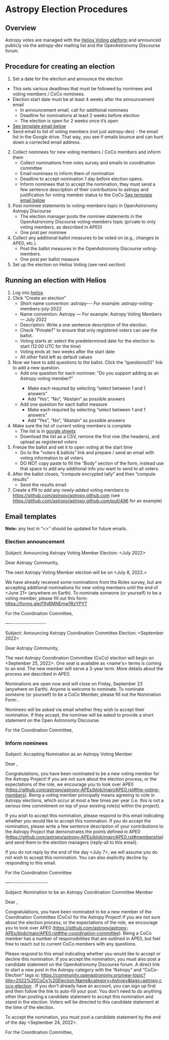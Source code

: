 # Astropy Election Procedures

## Overview

Astropy votes are managed with the [Helios Voting platform](https://heliosvoting.org) and
announced publicly via the astropy-dev mailing list and the OpenAstronomy Discourse forum. 

## Procedure for creating an election

1.  Set a date for the election and announce the election
   - This sets various deadlines that must be followed by nominees and voting
      members / CoCo nominees.
   - Election start date must be at least 4 weeks after the announcement email
     - In announcement email, call for additional nominees
     - Deadline for nominations at least 2 weeks before election
     - The election is open for 2 weeks once it’s open
   - [See template email below](#Email-templates)
   - Send email to list of voting members (not just astropy-dev) - the email list in the
     Google drive. That way, you see if emails bounce and can hunt down a corrected email address.
2. Collect nominees for new voting members / CoCo members and inform them
   - Collect nominations from roles survey and emails to coordination committee
   - Email nominees to inform them of nomination
   - Deadline to accept nomination 1 day before election opens.
   - Inform nominees that to accept the nomination, they must send a few sentence description of
     their contributions to astropy and justification for voting member status to the CoCo 
     [See template email below](#Email-templates)
3. Post nominee statements to voting-members topic in OpenAstronomy Astropy Discourse
   - The election manager posts the nominee statements in the OpenAstronomy Discourse
      voting-members topic (private to only voting members, as described in APE0)
   - One post per nominee
4. Collect any additional ballot measures to be voted on (e.g., changes to APE0, etc.).
   - Post the ballot measures in the OpenAstronomy Discourse voting-members.
   - One post per ballot measure
5. Set up the election on Helios Voting (see next section)

## Running an election with Helios

1. Log into [helios](https://vote.heliosvoting.org/)
2. Click “Create an election”
   - Short name convention: astropy-<description>-<month>-<year> 
     For example: astropy-voting-members-july-2022
   - Name convention: Astropy <description> — <month> <year> 
     For example: Astropy Voting Members — July 2022
   - Description: Write a one sentence description of the election.
   - Check “Private?” to ensure that only registered voters can see the ballot.
   - Voting starts at: select the predetermined date for the election to start
     (12:00 UTC for the time)
   - Voting ends at: two weeks after the start date
   - All other field left as default values
3. Now we have to add questions to the ballot. Click the “questions(0)” link to add a new question.
   - Add one question for each nominee: “Do you support adding <NAME> as an Astropy voting member?”
     - Make each required by selecting “select between 1 and 1 answers”
     - Add “Yes”, “No”, “Abstain” as possible answers
   - Add one question for each ballot measure
     - Make each required by selecting “select between 1 and 1 answers”
     - Add “Yes”, “No”, “Abstain” as possible answers
4. Make sure the list of current voting members is complete
   - The list is in [google sheets](https://docs.google.com/spreadsheets/d/18VOl-EAwefcwi1aNLWXnZ0-a9WTBx4ry_QB8t23tYKw/edit#gid=0)
   - Download the list as a CSV, remove the first row (the headers), and upload as registered voters
5. Freeze the ballot and set it to open voting at the start time
   - Go to the “voters & ballots” link and prepare / send an email with voting
     information to all voters
   - DO NOT copy paste to fill the “Body” section of the form, instead use that space to add
     any additional info you want to send to all voters.
6. After the ballot closes, “compute encrypted tally” and then “compute results”
   - Send the results email
7. Create a PR to add any newly-added voting members to https://github.com/astropy/astropy.github.com
   (see https://github.com/astropy/astropy.github.com/pull/496 for an example)



## Email templates

**Note:** any text in “<>” should be updated for future emails.

### Election announcement

Subject: Announcing Astropy Voting Member Election: <July 2022>

Dear Astropy Community,

The next Astropy Voting Member election will be on <July 8, 2022.>

We have already received some nominations from the Roles survey, but are accepting additional
nominations for new voting members until the end of <June 21> (anywhere on Earth).
To nominate someone (or yourself) to be a voting member, please fill out this form:
https://forms.gle/f1hi6MNEmw1RzYPY7 

For the Coordination Committee,
<sender name>

—------------------

Subject: Announcing Astropy Coordination Committee Election: <September 2022>

Dear Astropy Community,

The next Astropy Coordination Committee (CoCo) election will begin on <September 25, 2022>.
One seat is available as <name's> terms is coming to an end. The new member will serve a
3-year term. More details about the process are described in APE0.

Nominations are open now and will close on Friday, September 23 (anywhere on Earth).
Anyone is welcome to nominate. To nominate someone (or yourself) to be a CoCo Member,
please fill out the Nomination Form: <link>.

Nominees will be asked via email whether they wish to accept their nomination.
If they accept, the nominee will be asked to provide a short statement on the
Open Astronomy Discourse.

For the Coordination Committee,
<sender name>

### Inform nominees

Subject: Accepting Nomination as an Astropy Voting Member

Dear <NOMINEE>,

Congratulations, you have been nominated to be a new voting member for the Astropy Project!
If you are not sure about the election process, or the expectations of the role, we encourage you
to look over APE0 (https://github.com/astropy/astropy-APEs/blob/main/APE0.rst#the-voting-members).
Being a voting member principally means agreeing to vote in Astropy elections, which occur at most
a few times per year (i.e. this is not a serious time commitment on top of your existing role(s)
within the project).

If you wish to accept this nomination, please respond to this email indicating whether you would
like to accept this nomination. If you do accept the nomination, please write a few sentence
description of your contributions to the Astropy Project that demonstrates the points defined
in APE0 (https://github.com/astropy/astropy-APEs/blob/main/APE0.rst#membership) and send them to
the election managers (reply-all to this email). 

If you do not reply by the end of the day <July 7>, we will assume you do not wish to accept
this nomination. You can also explicitly decline by responding to this email. 

For the Coordination Committee
<sender name>

—-------------------

Subject: Nomination to be an Astropy Coordination Committee Member

Dear <NOMINEE>,

Congratulations, you have been nominated to be a new member of the Coordination Committee
(CoCo) for the Astropy Project!  If you are not sure about the election process, or the
expectations of the role, we encourage you to look over APE0
(https://github.com/astropy/astropy-APEs/blob/main/APE0.rst#the-coordination-committee).
Being a CoCo member has a number of responsibilities that are outlined in APE0, but feel
free to reach out to current CoCo members with any questions.

Please respond to this email indicating whether you would like to accept or decline
this nomination. If you accept the nomination, you must also post a candidate statement on
the OpenAstronomy Discourse forum. A direct link to start a new post in the Astropy category
with the “Astropy” and “CoCo-Election” tags is: https://community.openastronomy.org/new-topic?title=2022%20CoCo%20Election:Name&category=Astropy&tags=astropy,coco-election .
If you don’t already have an account, you can sign up first and then follow the link to
auto-fill your post. You don’t need to do anything other than posting a candidate statement to
accept this nomination and stand in the election.  Voters will be directed to this candidate
statement at the time of the election. 

To accept the nomination, you must post a candidate statement by the end of the day
<September 24, 2022>.

For the Coordination Committee,
<sender name>
